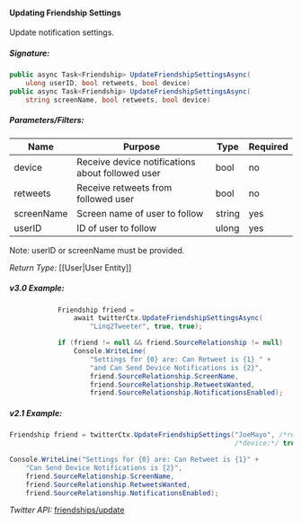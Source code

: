#### Updating Friendship Settings

Update notification settings.

##### Signature:

```c#
public async Task<Friendship> UpdateFriendshipSettingsAsync(
    ulong userID, bool retweets, bool device)
public async Task<Friendship> UpdateFriendshipSettingsAsync(
    string screenName, bool retweets, bool device)
```

##### Parameters/Filters:

| Name | Purpose | Type | Required |
|------|---------|------|----------|
| device | Receive device notifications about followed user | bool | no |
| retweets | Receive retweets from followed user | bool | no |
| screenName | Screen name of user to follow | string | yes |
| userID | ID of user to follow | ulong | yes |

Note: userID or screenName must be provided.

*Return Type:* [[User|User Entity]]

##### v3.0 Example:

```c#
            Friendship friend = 
                await twitterCtx.UpdateFriendshipSettingsAsync(
                    "Linq2Tweeter", true, true);

            if (friend != null && friend.SourceRelationship != null)
                Console.WriteLine(
                    "Settings for {0} are: Can Retweet is {1} " +
                    "and Can Send Device Notifications is {2}",
                    friend.SourceRelationship.ScreenName,
                    friend.SourceRelationship.RetweetsWanted,
                    friend.SourceRelationship.NotificationsEnabled);
```

##### v2.1 Example:

```c#
Friendship friend = twitterCtx.UpdateFriendshipSettings("JoeMayo", /*retweets:*/ true,
                                                        /*device:*/ true);

Console.WriteLine("Settings for {0} are: Can Retweet is {1}" + 
    "Can Send Device Notifications is {2}",
    friend.SourceRelationship.ScreenName, 
    friend.SourceRelationship.RetweetsWanted, 
    friend.SourceRelationship.NotificationsEnabled);
```

*Twitter API:* [friendships/update](https://developer.twitter.com/en/docs/accounts-and-users/follow-search-get-users/api-reference/post-friendships-update)